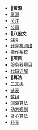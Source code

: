 - 🙈**资源**
- [资源](资源/资源.md)
- [关注](资源/关注.md)
- [公司](资源/互联网公司汇总.md)
- 👻**八股文**
- [cpp](八股文/cpp.md)
- [计算机网络](八股文/计算机网络.md)
- [操作系统](八股文/操作系统.md)
- 🥳**项目**
- [服务器项目](项目/webserver项目.md)
- [代码详解](项目/webserver代码详解.md)
- 🦄**算法**
- [二叉树](算法/二叉树.md)
- [链表](算法/链表.md)
- [数组](算法/数组.md)
- [回溯算法](算法/回溯算法.md)
- [动态规划](算法/动态规划.md)
- [贪心算法](算法/贪心算法.md)
- [补充](算法/补充.md)

